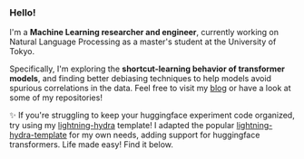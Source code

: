 ### Hello!

I'm a **Machine Learning researcher and engineer**, currently working on Natural Language Processing as a master's student at the University of Tokyo.

Specifically, I'm exploring the **shortcut-learning behavior of transformer models**, and finding better debiasing techniques to help models avoid spurious correlations in the data. Feel free to visit my [blog](https://mariomeissner.github.io/) or have a look at some of my repositories!

✨ If you're struggling to keep your huggingface experiment code organized, try using my [lightning-hydra](https://github.com/mariomeissner/lightning-hydra-transformers) template! I adapted the popular [lightning-hydra-template](https://github.com/ashleve/lightning-hydra-template) for my own needs, adding support for huggingface transformers. Life made easy! Find it below.


<!--
**mariomeissner/mariomeissner** is a ✨ _special_ ✨ repository because its `README.md` (this file) appears on your GitHub profile.

Here are some ideas to get you started:

- 🔭 I’m currently working on ...
- 🌱 I’m currently learning ...
- 👯 I’m looking to collaborate on ...
- 🤔 I’m looking for help with ...
- 💬 Ask me about ...
- 📫 How to reach me: ...
- 😄 Pronouns: ...
- ⚡ Fun fact: ...
-->
